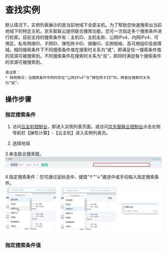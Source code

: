 # 查找实例

默认情况下，实例列表展示的是当前地域下全部主机。为了帮助您快速搜索出当前地域下的特定主机，京东智联云提供联合搜索功能，您可一次指定多个搜索条件进行检索。目前支持的搜索条件有：主机ID、主机名称、公网IPv4、内网IPv4、可用区、私有网络ID、子网ID、弹性网卡ID、镜像ID、实例规格、高可用组ID及故障域。相同搜索条件下不同搜索条件值在搜索时关系为“或”，即满足任一搜索条件值的资源可被搜索到。不同搜索条件在搜索时关系为“且”，即同时满足每个搜索条件的资源可被搜索到。
	
	请注意：
	* 特例情况：当搜索条件中同时存在“公网IPv4”与“弹性网卡ID”时，两者在搜索时关系为“或”。


## 操作步骤

### 指定搜索条件

1. 访问[云主机控制台](https://cns-console.jdcloud.com/host/compute/list)，即进入实例列表页面。或访问[京东智联云控制台](https://console.jdcloud.com)点击左侧导航栏【弹性计算】-【云主机】进入实例列表页。

2. 选择地域

3.单击联合搜索框。![](../../../../../image/vm/FederatedSearch.png)

4.指定搜索条件：您可通过鼠标选中、键盘“↑”“↓”键选中或手动输入指定搜索条件。![](../../../../../image/vm/FederatedSearch1.png)

### 指定搜索条件值
